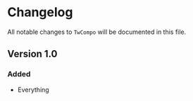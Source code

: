 # Changelog

All notable changes to `TwCompo` will be documented in this file.

## Version 1.0

### Added
- Everything
